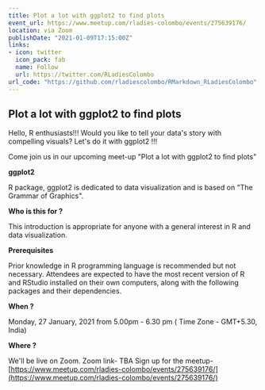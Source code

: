 ```yaml
---
title: Plot a lot with ggplot2 to find plots 
event_url: https://www.meetup.com/rladies-colombo/events/275639176/
location: via Zoom
publishDate: "2021-01-09T17:15:00Z"
links:
- icon: twitter
  icon_pack: fab
  name: Follow
  url: https://twitter.com/RLadiesColombo
url_code: "https://github.com/rladiescolombo/RMarkdown_RLadiesColombo"
---
```


## Plot a lot with ggplot2 to find plots 

Hello, R enthusiasts!!!
Would you like to tell your data's story with compelling visuals?
Let's do it with ggplot2 !!!

Come join us in our upcoming meet-up "Plot a lot with ggplot2 to find plots"

**ggplot2**

R package, ggplot2 is dedicated to data visualization and is based on "The Grammar of Graphics".

**Who is this for ?**

This introduction is appropriate for anyone with a general interest in R and data visualization.

**Prerequisites**

Prior knowledge in R programming language is recommended but not necessary.
Attendees are expected to have the most recent version of R and RStudio installed on their own computers, along with the following packages and their dependencies.

**When ?**

Monday, 27 January, 2021 from 5.00pm - 6.30 pm ( Time Zone - GMT+5.30, India)

**Where ?**

We'll be live on Zoom.
Zoom link- TBA
Sign up for the meetup- [https://www.meetup.com/rladies-colombo/events/275639176/](https://www.meetup.com/rladies-colombo/events/275639176/)

